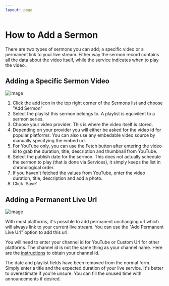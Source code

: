 ```yaml
---
layout: page
---
```


# How to Add a Sermon

There are two types of sermons you can add; a specific video or a permanent link to your live stream.  Either way the sermon record contains all the data about the video itself, while the service indicates when to play the video.


## Adding a Specific Sermon Video
![image](https://user-images.githubusercontent.com/1447203/197371365-064b62eb-fabb-41b1-8a30-ea8ff90131a4.png)

1. Click the add icon in the top right corner of the Sermons list and choose "Add Sermon"
2. Select the playlist this sermon belongs to.  A playlist is equivilent to a sermon series.
3. Choose your video provider.  This is where the video itself is stored.  
4. Depending on your provider you will either be asked for the video id for popular platforms.  You can also use any embedable video source by manually specifying the embed url.
5. For YouTube only, you can use the Fetch button after entering the video id to grab the duration, title, description and thumbnail from YouTube.
6. Select the publish date for the sermon.  This does not actually schedule the sermon to play (that is done via Services), it simply keeps the list in chronological order.
7. If you haven't fetched the values from YouTube, enter the video duration, title, description and add a photo.
8. Click 'Save'

## Adding a Permanent Live Url
![image](https://user-images.githubusercontent.com/1447203/197371371-b48b1646-748d-4a09-a041-926c3fa14099.png)

With most platforms, it's possible to add permanent unchanging url which will always link to your current live stream.  You can use the "Add Permanent Live Url" option to add this url.

You will need to enter your channel id for YouTube or Custom Url for other platforms.  The channel id is not the same thing as your channel name.  Here are the [instructions](https://support.google.com/youtube/answer/6180214) to obtain your channel id.

The date and playlist fields have been removed from the normal form.  Simply enter a title and the expected duration of your live service.  It's better to overestimate if you're unsure.  You can fill the unused time with announcements if desired.

